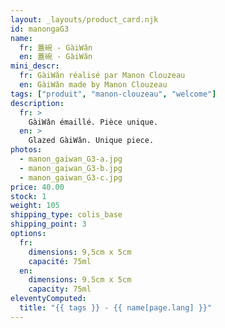 ```yaml
---
layout: _layouts/product_card.njk
id: manongaG3
name:
  fr: 蓋碗 - GàiWǎn
  en: 蓋碗 - GàiWǎn
mini_descr:
  fr: GàiWǎn réalisé par Manon Clouzeau
  en: GàiWǎn made by Manon Clouzeau
tags: ["produit", "manon-clouzeau", "welcome"]
description:
  fr: >
    GàiWǎn émaillé. Pièce unique.
  en: >
    Glazed GàiWǎn. Unique piece.
photos:
  - manon_gaiwan_G3-a.jpg
  - manon_gaiwan_G3-b.jpg
  - manon_gaiwan_G3-c.jpg
price: 40.00
stock: 1
weight: 105
shipping_type: colis_base
shipping_point: 3
options:
  fr:
    dimensions: 9,5cm x 5cm
    capacité: 75ml
  en:
    dimensions: 9.5cm x 5cm
    capacity: 75ml
eleventyComputed:
  title: "{{ tags }} - {{ name[page.lang] }}"
---
```

